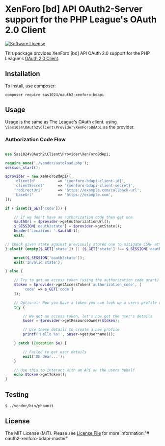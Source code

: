 # XenForo [bd] API OAuth2-Server support for the PHP League's OAuth 2.0 Client
[![Software License](https://img.shields.io/badge/license-MIT-brightgreen.svg?style=flat-square)](LICENSE)

This package provides XenForo [bd] API OAuth 2.0 support for the PHP League's [OAuth 2.0 Client](https://github.com/thephpleague/oauth2-client).

## Installation

To install, use composer:

```
composer require sas1024/oauth2-xenforo-bdapi
```

## Usage

Usage is the same as The League's OAuth client, using `\Sas1024\OAuth2\Client\Provider\XenForoBdApi` as the provider.

### Authorization Code Flow

```php

use Sas1024\OAuth2\Client\Provider\XenForoBdApi;

require_once('./vendor/autoload.php');
session_start();

$provider = new XenForoBdApi([
    'clientId'          => '{xenforo-bdapi-client-id}',
    'clientSecret'      => '{xenforo-bdapi-client-secret}',
    'redirectUri'       => 'https://example.com/callback-url',
    'baseUrl'           => 'https://example.com',
]);

if (!isset($_GET['code'])) {

    // If we don't have an authorization code then get one
    $authUrl = $provider->getAuthorizationUrl();
    $_SESSION['oauth2state'] = $provider->getState();
    header('Location: '.$authUrl);
    exit;

// Check given state against previously stored one to mitigate CSRF attack
} elseif (empty($_GET['state']) || ($_GET['state'] !== $_SESSION['oauth2state'])) {

    unset($_SESSION['oauth2state']);
    exit('Invalid state');

} else {

    // Try to get an access token (using the authorization code grant)
    $token = $provider->getAccessToken('authorization_code', [
        'code' => $_GET['code']
    ]);

    // Optional: Now you have a token you can look up a users profile data
    try {

        // We got an access token, let's now get the user's details
        $user = $provider->getResourceOwner($token);

        // Use these details to create a new profile
        printf('Hello %s!', $user->getUsername());

    } catch (Exception $e) {

        // Failed to get user details
        exit('Oh dear...');
    }

    // Use this to interact with an API on the users behalf
    echo $token->getToken();
}

```

## Testing

``` bash
$ ./vendor/bin/phpunit
```

## License

The MIT License (MIT). Please see [License File](https://github.com/sas1024/oauth2-xenforo-bdapi/blob/master/LICENSE) for more information."# oauth2-xenforo-bdapi-master" 
